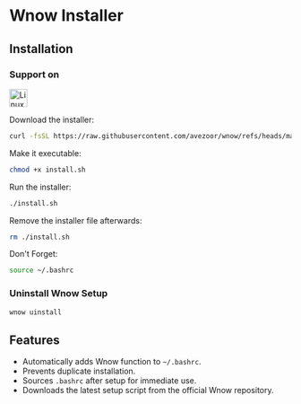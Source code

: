 # Wnow Installer

## Installation

### Support on
<img src="https://upload.wikimedia.org/wikipedia/commons/a/af/Tux.png" alt="Linux" width="32" height="32">

Download the installer:

```bash
curl -fsSL https://raw.githubusercontent.com/avezoor/wnow/refs/heads/main/install.sh -o install.sh
````

Make it executable:

```bash
chmod +x install.sh
```

Run the installer:

```bash
./install.sh
```

Remove the installer file afterwards:

```bash
rm ./install.sh
```

Don't Forget:

```bash
source ~/.bashrc
```
### Uninstall Wnow Setup

```bash
wnow uinstall
```

## Features

* Automatically adds Wnow function to `~/.bashrc`.
* Prevents duplicate installation.
* Sources `.bashrc` after setup for immediate use.
* Downloads the latest setup script from the official Wnow repository.
